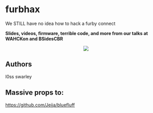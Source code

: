 # furbhax
We STILL have no idea how to hack a furby connect

**Slides, videos, firmware, terrible code, and more from our talks at WAHCKon and BSidesCBR** 

<p align="center">
	<img src="furbyhax.png">
</p>

## Authors
l0ss
swarley

## Massive props to: 
https://github.com/Jeija/bluefluff
